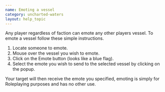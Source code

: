 ```yaml
---
name: Emoting a vessel
category: uncharted-waters
layout: help_topic
---
```

Any player regardless of faction can emote any other players vessel. To emote a vessel follow these simple instructions.

1.  Locate someone to emote.
2.  Mouse over the vessel you wish to emote.
3.  Click on the Emote button (looks like a blue flag).
4.  Select the emote you wish to send to the selected vessel by clicking on the popup.

Your target will then receive the emote you specified, emoting is simply for Roleplaying purposes and has no other use.